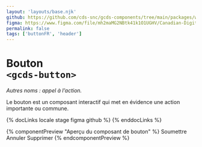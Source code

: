 ```yaml
---
layout: 'layouts/base.njk'
github: https://github.com/cds-snc/gcds-components/tree/main/packages/web/src/components/gcds-button
figma: https://www.figma.com/file/mh2maMG2NBtk41k1O1UGHV/Canadian-Digital-Service%E2%80%A8---GC-Design-System?type=design&node-id=817-4607&mode=design&t=qwNFRgCKhnoUtRXO-0
permalink: false
tags: ['buttonFR', 'header']
---
```


# Bouton <br>`<gcds-button>`

_Autres noms : appel à l’action._

Le bouton est un composant interactif qui met en évidence une action importante ou commune.

{% docLinks locale stage figma github %}
{% enddocLinks %}

{% componentPreview "Aperçu du composant de bouton" %}
<gcds-button class="me-400" button-role="primary">Soumettre</gcds-button>
<gcds-button class="me-400" button-role="secondary">Annuler</gcds-button>
<gcds-button class="me-400" button-role="danger">Supprimer</gcds-button>
{% endcomponentPreview %}
